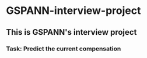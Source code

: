 # GSPANN-interview-project
## This is GSPANN's interview project

### Task: Predict the current compensation

